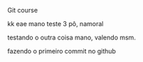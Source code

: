 Git course

kk eae mano teste 3 pô, namoral

testando o outra coisa mano, valendo msm.

fazendo o primeiro commit no github
